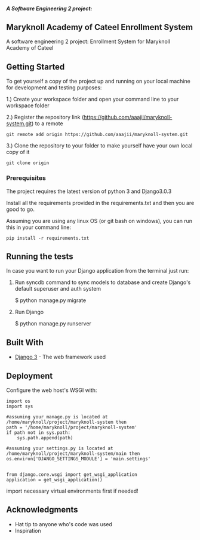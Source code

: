 ##### A Software Engineering 2 project:
## Maryknoll Academy of Cateel Enrollment System

A software engineering 2 project: Enrollment System for Maryknoll Academy of Cateel

## Getting Started

To get yourself a copy of the project up and running on your local machine for development and testing purposes:

1.) Create your workspace folder and open your command line to your workspace folder

2.) Register the repository link (https://github.com/aaajii/maryknoll-system.git) to a remote 

``` git remote add origin https://github.com/aaajii/maryknoll-system.git ```

3.) Clone the repository to your folder to make yourself have your own local copy of it

``` git clone origin ```

### Prerequisites

The project requires the latest version of python 3 and Django3.0.3


Install all the requirements provided in the requirements.txt and then you are good to go.

Assuming you are using any linux OS (or git bash on windows), you can run this in your command line:
```
pip install -r requirements.txt
```

## Running the tests

In case you want to run your Django application from the terminal just run:

1) Run syncdb command to sync models to database and create Django's default superuser and auth system

    $ python manage.py migrate

2) Run Django

    $ python manage.py runserver

## Built With

* [Django 3](https://docs.djangoproject.com/en/3.0/) - The web framework used

## Deployment

Configure the web host's WSGI with:

```
import os
import sys

#assuming your manage.py is located at /home/maryknoll/project/maryknoll-system then
path = '/home/maryknoll/project/maryknoll-system'
if path not in sys.path:
    sys.path.append(path)

#assuming your settings.py is located at /home/maryknoll/project/maryknoll-system/main then
os.environ['DJANGO_SETTINGS_MODULE'] = 'main.settings'


from django.core.wsgi import get_wsgi_application
application = get_wsgi_application()

```

import necessary virtual environments first if needed!

## Acknowledgments

* Hat tip to anyone who's code was used
* Inspiration

